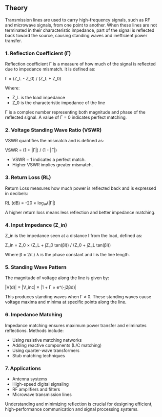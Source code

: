 ## Theory

Transmission lines are used to carry high-frequency signals, such as RF and microwave signals, from one point to another. When these lines are not terminated in their characteristic impedance, part of the signal is reflected back toward the source, causing standing waves and inefficient power transfer.

### 1. Reflection Coefficient (Γ)

Reflection coefficient Γ is a measure of how much of the signal is reflected due to impedance mismatch. It is defined as:

Γ = (Z_L - Z_0) / (Z_L + Z_0)

Where:
- Z_L is the load impedance
- Z_0 is the characteristic impedance of the line

Γ is a complex number representing both magnitude and phase of the reflected signal. A value of Γ = 0 indicates perfect matching.

### 2. Voltage Standing Wave Ratio (VSWR)

VSWR quantifies the mismatch and is defined as:

VSWR = (1 + |Γ|) / (1 - |Γ|)

- VSWR = 1 indicates a perfect match.
- Higher VSWR implies greater mismatch.

### 3. Return Loss (RL)

Return Loss measures how much power is reflected back and is expressed in decibels:

RL (dB) = -20 × log₁₀(|Γ|)

A higher return loss means less reflection and better impedance matching.

### 4. Input Impedance (Z_in)

Z_in is the impedance seen at a distance l from the load, defined as:

Z_in = Z_0 × (Z_L + jZ_0 tan(βl)) / (Z_0 + jZ_L tan(βl))

Where β = 2π / λ is the phase constant and l is the line length.

### 5. Standing Wave Pattern

The magnitude of voltage along the line is given by:

|V(d)| = |V_inc| × |1 + Γ × e^(-j2βd)|

This produces standing waves when Γ ≠ 0. These standing waves cause voltage maxima and minima at specific points along the line.

### 6. Impedance Matching

Impedance matching ensures maximum power transfer and eliminates reflections. Methods include:
- Using resistive matching networks
- Adding reactive components (L/C matching)
- Using quarter-wave transformers
- Stub matching techniques

### 7. Applications

- Antenna systems
- High-speed digital signaling
- RF amplifiers and filters
- Microwave transmission lines

Understanding and minimizing reflection is crucial for designing efficient, high-performance communication and signal processing systems.
